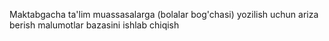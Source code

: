 Maktabgacha ta'lim muassasalarga (bolalar bog'chasi) yozilish uchun ariza berish malumotlar bazasini ishlab chiqish
